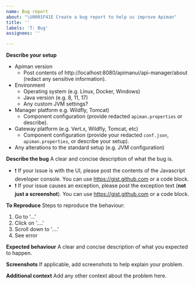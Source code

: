 ```yaml
---
name: Bug report
about: "\U0001F41E Create a bug report to help us improve Apiman"
title: ''
labels: 'T: Bug'
assignees: ''

---
```


**Describe your setup**
- Apiman version
  - Post contents of http://localhost:8080/apimanui/api-manager/about (redact any sensitive information). 
- Environment
  - Operating system (e.g. Linux, Docker, Windows)
  - Java version (e.g. 8, 11, 17)
  - Any custom JVM settings?
- Manager platform e.g. Wildfly, Tomcat)
  -  Component configuration (provide redacted `apiman.properties` or describe).
- Gateway platform (e.g. Vert.x, Wildfly, Tomcat, etc)
  -  Component configuration (provide your redacted `conf.json`, `apiman.properties`, or describe your setup).
- Any alterations to the standard setup (e.g. JVM configuration)

**Describe the bug**
A clear and concise description of what the bug is.

- ❗ If your issue is with the UI, please post the contents of the Javascript developer console. You can use https://gist.github.com or a code block.
- ❗ If your issue causes an exception, please post the exception text (**not just a screenshot**). You can use https://gist.github.com or a code block.

**To Reproduce**
Steps to reproduce the behaviour:
1. Go to '...'
2. Click on '....'
3. Scroll down to '....'
4. See error

**Expected behaviour**
A clear and concise description of what you expected to happen.

**Screenshots**
If applicable, add screenshots to help explain your problem.

**Additional context**
Add any other context about the problem here.
